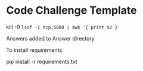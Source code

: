 # Code Challenge Template
kill -9 `lsof -i tcp:5000 | awk '{ print $2 }'`


Answers added to Answer directory 

To install requirements 

pip install -r requirements.txt

